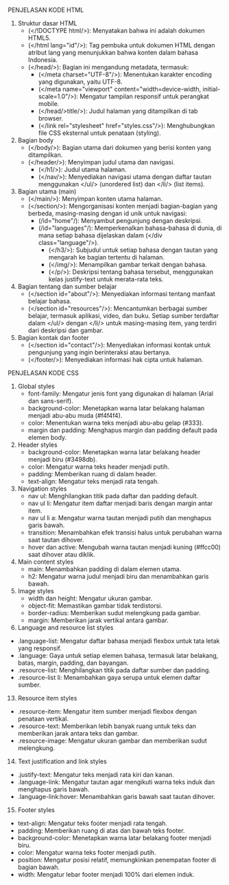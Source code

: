 PENJELASAN KODE HTML

1. Struktur dasar HTML
   - (</!DOCTYPE html/>): Menyatakan bahwa ini adalah dokumen HTML5.
   - (</html lang="id"/>): Tag pembuka untuk dokumen HTML dengan atribut lang yang menunjukkan bahwa konten dalam bahasa Indonesia.
   - (</head/>): Bagian ini mengandung metadata, termasuk:
     - (</meta charset="UTF-8"/>): Menentukan karakter encoding yang digunakan, yaitu UTF-8.
     - (</meta name="viewport" content="width=device-width, initial-scale=1.0"/>): Mengatur tampilan responsif untuk perangkat mobile.
     - (</head/>title/>): Judul halaman yang ditampilkan di tab browser.
     - (</link rel="stylesheet" href="styles.css"/>): Menghubungkan file CSS eksternal untuk penataan (styling).
2. Bagian body
   - (</body/>): Bagian utama dari dokumen yang berisi konten yang ditampilkan.
   - (</header/>): Menyimpan judul utama dan navigasi.
     - (</h1/>): Judul utama halaman.
     - (</nav/>): Menyediakan navigasi utama dengan daftar tautan menggunakan </ul/> (unordered list) dan </li/> (list items).
3. Bagian utama (main)
   - (</main/>): Menyimpan konten utama halaman.
   - (</section/>): Mengorganisasi konten menjadi bagian-bagian yang berbeda, masing-masing dengan id unik untuk navigasi:
     - (/id="home"/): Menyambut pengunjung dengan deskripsi.
     - (/id="languages"/): Memperkenalkan bahasa-bahasa di dunia, di mana setiap bahasa dijelaskan dalam (</div class="language"/>).
         - (</h3/>): Subjudul untuk setiap bahasa dengan tautan yang mengarah ke bagian tertentu di halaman.
         - (</img/>): Menampilkan gambar terkait dengan bahasa.
         - (</p/>): Deskripsi tentang bahasa tersebut, menggunakan kelas justify-text untuk merata-rata teks.
4. Bagian tentang dan sumber belajar
   - (</section id="about"/>): Menyediakan informasi tentang manfaat belajar bahasa.
   - (</section id="resources"/>): Mencantumkan berbagai sumber belajar, termasuk aplikasi, video, dan buku. Setiap sumber terdaftar dalam </ul/> dengan </li/> untuk masing-masing item, yang terdiri dari deskripsi dan gambar.
5. Bagian kontak dan footer
    - (</section id="contact"/>): Menyediakan informasi kontak untuk pengunjung yang ingin berinteraksi atau bertanya.
    - (</footer/>): Menyediakan informasi hak cipta untuk halaman.

PENJELASAN KODE CSS

1. Global styles
   - font-family: Mengatur jenis font yang digunakan di halaman (Arial dan sans-serif).
   - background-color: Menetapkan warna latar belakang halaman menjadi abu-abu muda (#f4f4f4).
   - color: Menentukan warna teks menjadi abu-abu gelap (#333).
   - margin dan padding: Menghapus margin dan padding default pada elemen body.
3. Header styles
   - background-color: Menetapkan warna latar belakang header menjadi biru (#3498db).
   - color: Mengatur warna teks header menjadi putih.
   - padding: Memberikan ruang di dalam header.
   - text-align: Mengatur teks menjadi rata tengah.
5. Navigation styles
   - nav ul: Menghilangkan titik pada daftar dan padding default.
   - nav ul li: Mengatur item daftar menjadi baris dengan margin antar item.
   - nav ul li a: Mengatur warna tautan menjadi putih dan menghapus garis bawah.
   - transition: Menambahkan efek transisi halus untuk perubahan warna saat tautan dihover.
   - hover dan active: Mengubah warna tautan menjadi kuning (#ffcc00) saat dihover atau diklik.
7. Main content styles
   - main: Menambahkan padding di dalam elemen utama.
   - h2: Mengatur warna judul menjadi biru dan menambahkan garis bawah.
9. Image styles
   - width dan height: Mengatur ukuran gambar.
   - object-fit: Memastikan gambar tidak terdistorsi.
   - border-radius: Memberikan sudut melengkung pada gambar.
   - margin: Memberikan jarak vertikal antara gambar.
11. Language and resource list styles
   - .language-list: Mengatur daftar bahasa menjadi flexbox untuk tata letak yang responsif.
   - .language: Gaya untuk setiap elemen bahasa, termasuk latar belakang, batas, margin, padding, dan bayangan.
   - .resource-list: Menghilangkan titik pada daftar sumber dan padding.
   - .resource-list li: Menambahkan gaya serupa untuk elemen daftar sumber.
13. Resource item styles
   - .resource-item: Mengatur item sumber menjadi flexbox dengan penataan vertikal.
   - .resource-text: Memberikan lebih banyak ruang untuk teks dan memberikan jarak antara teks dan gambar.
   - .resource-image: Mengatur ukuran gambar dan memberikan sudut melengkung.
14. Text justification and link styles
   - .justify-text: Mengatur teks menjadi rata kiri dan kanan.
   - .language-link: Mengatur tautan agar mengikuti warna teks induk dan menghapus garis bawah.
   - .language-link:hover: Menambahkan garis bawah saat tautan dihover.
15. Footer styles
   - text-align: Mengatur teks footer menjadi rata tengah.
   - padding: Memberikan ruang di atas dan bawah teks footer.
   - background-color: Menetapkan warna latar belakang footer menjadi biru.
   - color: Mengatur warna teks footer menjadi putih.
   - position: Mengatur posisi relatif, memungkinkan penempatan footer di bagian bawah.
   - width: Mengatur lebar footer menjadi 100% dari elemen induk.
